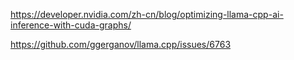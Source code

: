 https://developer.nvidia.com/zh-cn/blog/optimizing-llama-cpp-ai-inference-with-cuda-graphs/   

https://github.com/ggerganov/llama.cpp/issues/6763
